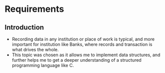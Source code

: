 # Requirements

## Introduction

-   Recording data in any institution or place of work is typical, and more important for institution like Banks, where records and transaction is what drives the whole.
-   This topic was chosen as it allows me to implement data structures, and further helps me to get a deeper understanding of a structured programming language like C.
